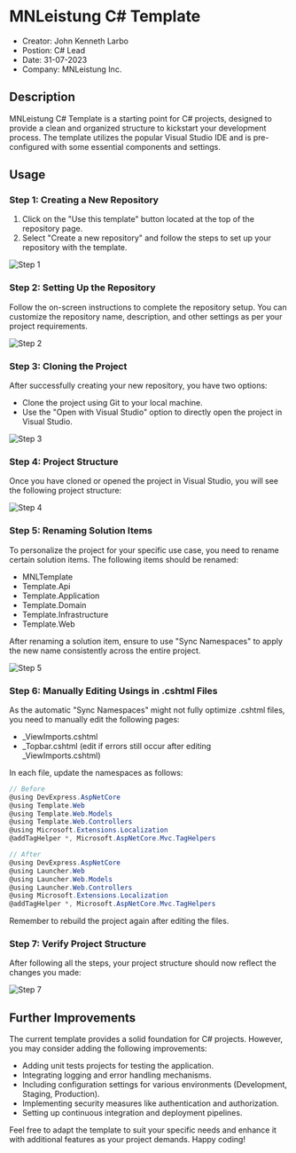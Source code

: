 # MNLeistung C# Template

- Creator: John Kenneth Larbo
- Postion: C# Lead
- Date: 31-07-2023
- Company: MNLeistung Inc.

## Description

MNLeistung C# Template is a starting point for C# projects, designed to provide a clean and organized structure to kickstart your development process. The template utilizes the popular Visual Studio IDE and is pre-configured with some essential components and settings.

## Usage

### Step 1: Creating a New Repository

1. Click on the "Use this template" button located at the top of the repository page.
2. Select "Create a new repository" and follow the steps to set up your repository with the template.

![Step 1](https://github.com/KratosKen023/MNLTemplate/assets/43458045/f01f5340-e291-4fcf-a241-03da71b09d64)

### Step 2: Setting Up the Repository

Follow the on-screen instructions to complete the repository setup. You can customize the repository name, description, and other settings as per your project requirements.

![Step 2](https://github.com/KratosKen023/MNLTemplate/assets/43458045/c235339f-8d5f-4352-842b-c22d29687b33)

### Step 3: Cloning the Project

After successfully creating your new repository, you have two options:

- Clone the project using Git to your local machine.
- Use the "Open with Visual Studio" option to directly open the project in Visual Studio.

![Step 3](https://github.com/KratosKen023/MNLTemplate/assets/43458045/9f3a1830-9885-4cce-9ea1-3fe34170859c)

### Step 4: Project Structure

Once you have cloned or opened the project in Visual Studio, you will see the following project structure:

![Step 4](https://github.com/KratosKen023/MNLTemplate/assets/43458045/f9b4f7a9-a6ca-4ab6-aef4-564800afcaff)

### Step 5: Renaming Solution Items

To personalize the project for your specific use case, you need to rename certain solution items. The following items should be renamed:

- MNLTemplate
- Template.Api
- Template.Application
- Template.Domain
- Template.Infrastructure
- Template.Web

After renaming a solution item, ensure to use "Sync Namespaces" to apply the new name consistently across the entire project.

![Step 5](https://github.com/KratosKen023/MNLTemplate/assets/43458045/b6eaf6a5-4dcd-44f2-b3e2-be2f709bce8a)

### Step 6: Manually Editing Usings in .cshtml Files

As the automatic "Sync Namespaces" might not fully optimize .cshtml files, you need to manually edit the following pages:

- \_ViewImports.cshtml
- \_Topbar.cshtml (edit if errors still occur after editing \_ViewImports.cshtml)

In each file, update the namespaces as follows:

```csharp
// Before
@using DevExpress.AspNetCore
@using Template.Web
@using Template.Web.Models
@using Template.Web.Controllers
@using Microsoft.Extensions.Localization
@addTagHelper *, Microsoft.AspNetCore.Mvc.TagHelpers

// After
@using DevExpress.AspNetCore
@using Launcher.Web
@using Launcher.Web.Models
@using Launcher.Web.Controllers
@using Microsoft.Extensions.Localization
@addTagHelper *, Microsoft.AspNetCore.Mvc.TagHelpers
```

Remember to rebuild the project again after editing the files.

### Step 7: Verify Project Structure

After following all the steps, your project structure should now reflect the changes you made:

![Step 7](https://github.com/KratosKen023/MNLTemplate/assets/43458045/190cda2a-3823-431c-ae43-5b0a21347cf6)

## Further Improvements

The current template provides a solid foundation for C# projects. However, you may consider adding the following improvements:

- Adding unit tests projects for testing the application.
- Integrating logging and error handling mechanisms.
- Including configuration settings for various environments (Development, Staging, Production).
- Implementing security measures like authentication and authorization.
- Setting up continuous integration and deployment pipelines.

Feel free to adapt the template to suit your specific needs and enhance it with additional features as your project demands. Happy coding!
